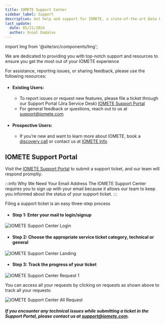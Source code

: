 ```yaml
---
title: IOMETE Support Center
sidebar_label: Support
description: Get help and support for IOMETE, a state-of-the-art Data Lakehouse Platform for AI and Analytics. Learn how to get assistance, report issues, and access resources to enhance your IOMETE experience.
last_update:
  date: 05/21/2024
  author: Vusal Dadalov
---
```


import Img from '@site/src/components/Img';

We are dedicated to providing you with top-notch support and resources to ensure you get the most out of your IOMETE experience

For assistance, reporting issues, or sharing feedback, please use the following resources:
 
- #### Existing Users:
    - To report issues or request new features, please file a ticket through our Support Portal (Jira Service Desk) [IOMETE Support Portal](https://iomete.atlassian.net/servicedesk/customer/portals)
    - For general feedback or questions, reach out to us at support@iomete.com

- #### Prospective Users:
  - If you’re new and want to learn more about IOMETE, book a [discovery call](https://calendly.com/iomete/iomete-discovery-call) or contact us at [IOMETE Info](mailto:info@iomete.com)
    


## IOMETE Support Portal


Visit the  [IOMETE Support Portal](https://iomete.atlassian.net/servicedesk/customer/portals) to submit a support ticket, and our team will respond promptly.

:::info Why We Need Your Email Address
The IOMETE Support Center requires you to sign up with your email because it allows our team to keep you informed about the status of your support ticket.
:::

Filing a support ticket is an easy three-step process

- #### Step 1: Enter your mail to login/signup


<Img src="/img/getting-started/support/support_centre_login.png" alt="IOMETE Support Center Login"/>


- #### Step 2: Choose the appropriate service ticket category, technical or general

<Img src="/img/getting-started/support/support_centre_landing.png" alt="IOMETE Support Center Landing"/>


- #### Step 3: Track the progress of your ticket

<Img src="/img/getting-started/support/support_centre_requests.png" alt="IOMETE Support Center Request 1"/>

You can access all your requests by clicking on requests as shown above to track all your requests:

<Img src="/img/getting-started/support/support_centre_requests1.png" alt="IOMETE Support Center All Request"/>





##### If you encounter any technical issues while submitting a ticket in the Support Portal, please contact us at support@iomete.com.

